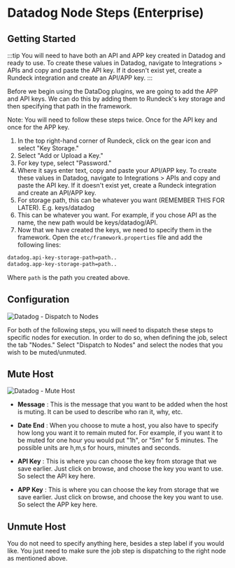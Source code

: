 # Datadog Node Steps (Enterprise)

## Getting Started

:::tip
You will need to have both an API and APP key created in Datadog and ready to use. To create these values in Datadog, navigate to Integrations > APIs and copy and paste the API key. If it doesn't exist yet, create a Rundeck integration and create an API/APP key.
:::

Before we begin using the DataDog plugins, we are going to add the APP and API keys. We can do this by adding them to Rundeck's key storage and then specifying that path in the framework.

Note: You will need to follow these steps twice. Once for the API key and once for the APP key.

1. In the top right-hand corner of Rundeck, click on the gear icon and select "Key Storage."
2. Select "Add or Upload a Key."
3. For key type, select "Password."
4. Where it says enter text, copy and paste your API/APP key.  To create these values in Datadog, navigate to Integrations > APIs and copy and paste the API key. If it doesn't exist yet, create a Rundeck integration and create an API/APP key.
5. For storage path, this can be whatever you want (REMEMBER THIS FOR LATER). E.g. keys/datadog
6. This can be whatever you want. For example, if you chose API as the name, the new path would be keys/datadog/API.
7. Now that we have created the keys, we need to specify them in the framework. Open the `etc/framework.properties` file and add the following lines:
```bash
datadog.api-key-storage-path=path..
datadog.app-key-storage-path=path..
```
Where `path` is the path you created above.

## Configuration

![Datadog - Dispatch to Nodes](~@assets/img/datadog-dispatch.png)

For both of the following steps, you will need to dispatch these steps to specific nodes for execution. In order to do so, when defining the job, select the tab "Nodes." Select "Dispatch to Nodes" and select the nodes that you wish to be muted/unmuted.

## Mute Host

![Datadog - Mute Host](~@assets/img/datadog-mute.png)

- **Message**
: This is the message that you want to be added when the host is muting. It can be used to describe who ran it, why, etc.

- **Date End**
: When you choose to mute a host, you also have to specify how long you want it to remain muted for. For example, if you want it to be muted for one hour you would put "1h", or "5m" for 5 minutes. The possible units are h,m,s for hours, minutes and seconds.

 - **API Key**
 : This is where you can choose the key from storage that we save earlier. Just click on browse, and choose the key you want to use. So select the API key here.

  - **APP Key**
  : This is where you can choose the key from storage that we save earlier. Just click on browse, and choose the key you want to use. So select the APP key here.

## Unmute Host 

You do not need to specify anything here, besides a step label if you would like. You just need to make sure the job step is dispatching to the right node as mentioned above.
